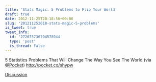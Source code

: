 ```yaml
---
title: 'Stats Magic: 5 Problems to Flip Your World'
draft: true
date: 2012-11-25T20:18:56+00:00
slug: '201211252018-stats-magic-5-problems'
is_tweet: true
tweet_info:
  id: '272675736794578944'
  type: 'post'
  is_thread: False
---
```




5 Statistics Problems That Will Change The Way You See The World (via [@Pocket](https://x.com/Pocket)) <http://pocket.co/shypw>

[Discussion](https://x.com/sytelus/status/272675736794578944)
